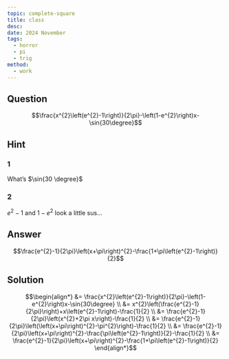 ```yaml
---
topic: complete-square
title: class
desc: 
date: 2024 November
tags:
  - horror
  - pi
  - trig
method:
  - work
---
```



## Question
```math
\frac{x^{2}\left(e^{2}-1\right)}{2\pi}-\left(1-e^{2}\right)x-\sin{30\degree}
```


## Hint

### 1
What’s $\sin{30 \degree}$

### 2
$e^2 - 1$ and $1 - e^2$ look a little sus...


## Answer
```math
\frac{e^{2}-1}{2\pi}\left(x+\pi\right)^{2}-\frac{1+\pi\left(e^{2}-1\right)}{2}
```


## Solution

```math
\begin{align*}
  &= \frac{x^{2}\left(e^{2}-1\right)}{2\pi}-\left(1-e^{2}\right)x-\sin{30\degree}
  \\ &= x^{2}\left(\frac{e^{2}-1}{2\pi}\right)+x\left(e^{2}-1\right)-\frac{1}{2}
  \\ &= \frac{e^{2}-1}{2\pi}\left(x^{2}+2\pi x\right)-\frac{1}{2}
  \\ &= \frac{e^{2}-1}{2\pi}\left(\left(x+\pi\right)^{2}-\pi^{2}\right)-\frac{1}{2}
  \\ &= \frac{e^{2}-1}{2\pi}\left(x+\pi\right)^{2}-\frac{\pi\left(e^{2}-1\right)}{2}-\frac{1}{2}
  \\ &= \frac{e^{2}-1}{2\pi}\left(x+\pi\right)^{2}-\frac{1+\pi\left(e^{2}-1\right)}{2}
\end{align*}
```

